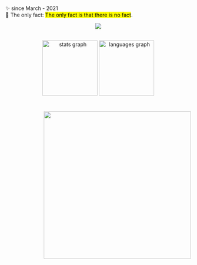 <br clear="both">
<p align="left">✨ since March - 2021<br>🎲 The only fact: <mark>The only fact is that there is no fact</mark>.</p>

<p align="center">
  <a href="https://skillicons.dev">
    <img src="https://skillicons.dev/icons?i=py,rust" />
  </a>
</p>


<br clear="both">

<div align="center">
   <img src="https://github-readme-stats.vercel.app/api?username=farshad-panahi&hide_title=false&hide_rank=false&show_icons=true&include_all_commits=true&count_private=true&disable_animations=false&theme=dracula&locale=en&hide_border=false&order=1" height="150" alt="stats graph"  />
 
  <img src="https://github-readme-stats.vercel.app/api/top-langs?username=farshad-panahi&locale=en&hide_title=false&layout=compact&card_width=320&langs_count=5&theme=dracula&hide_border=false&order=2" height="150" alt="languages graph"  />
</div>

###


<br clear="both">

<img align="right" height="400" src="https://i.imgflip.com/4746la.jpg"  />


